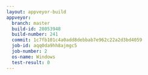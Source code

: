 ```yaml
---
layout: appveyor-build
appveyor:
  branch: master
  build-id: 28053948
  build-number: 241
  commit: 1c7fb101c4a0add8debbab7e962c22a2d3bd4059
  job-id: aqq0da9hh8ajmgc5
  job-number: 2
  os-name: Windows
  test-result: 0
---
```

